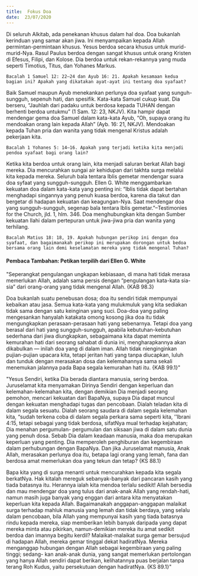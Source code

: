 ```yaml
---
title:  Fokus Doa
date:  23/07/2020
---
```


Di seluruh Alkitab, ada penekanan khusus dalam hal doa. Doa bukanlah kerinduan yang samar akan jiwa. Ini menyampaikan kepada Allah permintan-permintaan khusus. Yesus berdoa secara khusus untuk murid-murid-Nya. Rasul Paulus berdoa dengan sangat khusus untuk orang Kristen di Efesus, Filipi, dan Kolose. Dia berdoa untuk rekan-rekannya yang muda seperti Timotius, Titus, dan Yohanes Markus.

`Bacalah 1 Samuel 12: 22–24 dan Ayub 16: 21. Apakah kesamaan kedua bagian ini? Apakah yang dikatakan ayat-ayat ini tentang doa syafaat?`

Baik Samuel maupun Ayub menekankan perlunya doa syafaat yang sunguh-sungguh, sepenuh hati, dan spesifik. Kata-kata Samuel cukup kuat. Dia berseru, “Jauhlah dari padaku untuk berdosa kepada TUHAN dengan berhenti berdoa untukmu” (1 Sam. 12: 23, NKJV). Kita hampir dapat mendengar gema doa Samuel dalam kata-kata Ayub, “Oh, supaya orang itu mendoakan orang lain kepada Allah” (Ayb. 16: 21, NKJV). Mendoakan kepada Tuhan pria dan wanita yang tidak mengenal Kristus adalah pekerjaan kita.

`Bacalah 1 Yohanes 5: 14–16. Apakah yang terjadi ketika kita menjadi pendoa syafaat bagi orang lain?`

Ketika kita berdoa untuk orang lain, kita menjadi saluran berkat Allah bagi mereka. Dia mencurahkan sungai air kehidupan dari takhta surga melalui kita kepada mereka. Seluruh bala tentara Iblis gemetar mendengar suara doa syfaat yang sungguh-sungguh. Ellen G. White menggambarkan kekuatan doa dalam kata-kata yang penting ini: “Iblis tidak dapat bertahan menghadapi singannya yang penuh kuasa berdoa, karena dia takut dan bergetar di hadapan kekuatan dan keagungan-Nya. Saat mendengar doa yang sungguh-sungguh, segenap bala tentara Iblis gemetar.”–Testimonies for the Church, jld. 1, hlm. 346. Doa menghubungkan kita dengan Sumber kekuatan Ilahi dalam pertepuran untuk jiwa-jiwa pria dan wanita yang terhilang.

`Bacalah Matius 18: 18, 19. Apakah hubungan perikop ini dengan doa syafaat, dan bagaimanakah perikop ini merupakan dorongan untuk bedoa bersama orang lain demi keselamatan mereka yang tidak mengenal Tuhan?`

#### Pembaca Tambahan: Petikan terpilih dari Ellen G. White

"Seperangkat pengulangan ungkapan kebiasaan, di mana hati tidak merasa memerlukan Allah, adalah sama persis dengan “pengulangan kata-kata sia-sia” dari orang-orang yang tidak mengenal Allah. {KAB 98.3}

Doa bukanlah suatu penebusan dosa; doa itu sendiri tidak mempunyai kebaikan atau jasa. Semua kata-kata yang mulukmuluk yang kita sediakan tidak sama dengan satu keinginan yang suci. Doa-doa yang paling mengesankan hanyalah katakata omong kosong jika doa itu tidak mengungkapkan perasaan-perasaan hati yang sebenarnya. Tetapi doa yang berasal dari hati yang sungguh-sungguh, apabila kebutuhan-kebutuhan sederhana dari jiwa diungkapkan, sebagaimana kita dapat meminta kemurahan hati dari seorang sahabat di dunia ini, mengharapkannya akan dikabulkan — inilah doa yang di dalam iman. Allah tidak nienginginkan pujian-pujian upacara kita, tetapi jeritan hati yang tanpa diucapkan, luluh dan tunduk dengan merasakan dosa dan kelemahannya sama sekali menemukan jalannya pada Bapa segala kemurahan hati itu. {KAB 99.1}"

"Yesus Sendiri, ketika Dia berada diantara manusia, sering berdoa. Juruselamat kita menyamakan Dirinya Sendiri dengan keperluan dan kelemahan-kelemahan kita, dengan demikian Dia menjadi seorang pemohon, mencari kekuatan dari BapaNya, supaya Dia dapat muncul dengan kekuatan menghadapi tugas dan pencobaan. Dialah teladan kita di dalam segala sesuatu. Dialah seorang saudara di dalam segala kelemahan kita, “sudah terkena coba di dalam segala perkara sama seperti kita, ’’Ibrani 4:15, tetapi sebagai yang tidak berdosa, sifatNya mual terhadap kejahatan; Dia menahan pergumulan- pergumulan dan siksaan jiwa di dalam satu dunia yang penuh dosa. Sebab Dia dalam keadaan manusia, maka doa merupakan keperluan yang penting. Dia memperoleh penghiburan dan kegembiraan dalam perhubungan dengan BapaNya. Dan jika Juruselamat manusia, Anak Allah, merasakan perlunya doa itu, betapa lagi orang yang lemah, fana dan berdosa amat memerlukan doa yang tekun dan tetap? {KS 88.1}

Bapa kita yang di surga menanti untuk mencurahkan kepada kita segala berkatNya. Hak kitalah mereguk sebanyak-banyak dari pancaran kasih yang tiada batasnya itu. Herannya ialah kita mendoa terlalu sedikit! Allah bersedia dan mau mendengar doa yang tulus dari anak-anak Allah yang rendah-hati, namun masih juga banyak yang enggan dari antara kita menyatakan keperluan kita kepada Allah. Bagaimanakah anggapan-anggapan malaikat surga terhadap mahluk manusia yang lemah dan tidak berdaya, yang selalu dalam pencobaan, bila Allah yang mempunyai kasih yang tiada batasnya rindu kepada mereka, siap memberikan lebih banyak daripada yang dapat mereka minta atau pikirkan, namun-demikian mereka itu amat sedikit berdoa dan imannya begitu kerdil? Malaikat-malaikat surga gemar bersujud di hadapan Allah, mereka gemar tinggal dekat hadiratNya. Mereka menganggap hubungan dengan Allah sebagai kegembiraan yang paling tinggi; sedang- kan anak-anak dunia, yang sangat memerlukan pertolongan yang hanya Allah sendiri dapat berikan, kelihatannya puas berjalan tanpa terang Roh Kudus, yaitu persekutuan dengan hadiratNya. {KS 89.1}"